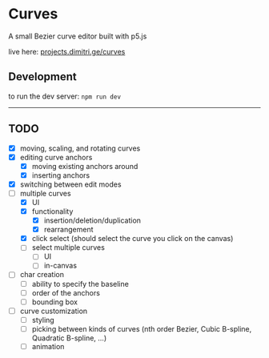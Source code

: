 # Curves

A small Bezier curve editor built with p5.js

live here: [projects.dimitri.ge/curves](https://projects.dimitri.ge/curves)

## Development

to run the dev server: `npm run dev`

---

## TODO

- [x] moving, scaling, and rotating curves
- [x] editing curve anchors
  - [x] moving existing anchors around
  - [x] inserting anchors
- [x] switching between edit modes
- [ ] multiple curves
  - [x] UI
  - [x] functionality
    - [x] insertion/deletion/duplication
    - [x] rearrangement
  - [x] click select (should select the curve you click on the canvas)
  - [ ] select multiple curves
    - [ ] UI
    - [ ] in-canvas
- [ ] char creation
  - [ ] ability to specify the baseline
  - [ ] order of the anchors
  - [ ] bounding box
- [ ] curve customization
  - [ ] styling
  - [ ] picking between kinds of curves (nth order Bezier, Cubic B-spline, Quadratic B-spline, ...)
  - [ ] animation